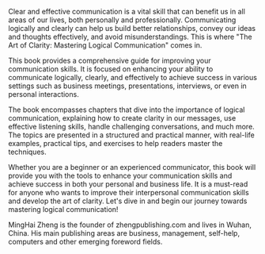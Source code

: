 

Clear and effective communication is a vital skill that can benefit us in all areas of our lives, both personally and professionally. Communicating logically and clearly can help us build better relationships, convey our ideas and thoughts effectively, and avoid misunderstandings. This is where "The Art of Clarity: Mastering Logical Communication" comes in.

This book provides a comprehensive guide for improving your communication skills. It is focused on enhancing your ability to communicate logically, clearly, and effectively to achieve success in various settings such as business meetings, presentations, interviews, or even in personal interactions.

The book encompasses chapters that dive into the importance of logical communication, explaining how to create clarity in our messages, use effective listening skills, handle challenging conversations, and much more. The topics are presented in a structured and practical manner, with real-life examples, practical tips, and exercises to help readers master the techniques.

Whether you are a beginner or an experienced communicator, this book will provide you with the tools to enhance your communication skills and achieve success in both your personal and business life. It is a must-read for anyone who wants to improve their interpersonal communication skills and develop the art of clarity. Let's dive in and begin our journey towards mastering logical communication!

MingHai Zheng is the founder of zhengpublishing.com and lives in Wuhan, China. His main publishing areas are business, management, self-help, computers and other emerging foreword fields.
